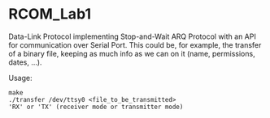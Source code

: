 # RCOM_Lab1
Data-Link Protocol implementing Stop-and-Wait ARQ Protocol with an API for communication over Serial Port. This could be, for example, the transfer of a binary file, keeping as much info as we can on it (name, permissions, dates, ...).

Usage:
  ```
  make
  ./transfer /dev/ttsy0 <file_to_be_transmitted>
  'RX' or 'TX' (receiver mode or transmitter mode)
  ```
